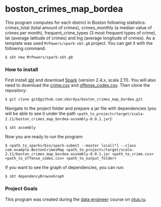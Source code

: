 # boston_crimes_map_bordea

This program computes for each district in Boston following statistics: 
crimes_total (total amount of crimes), crimes_monthly (a median value of 
crimes per month), frequent_crime_types (3 most frequent types of crime), 
lat (average latitude of crimes) and lng (average longitude of crimes). 
As a template was used `MrPowers/spark-sbt.g8` project. You can get it with 
the following command:
```console
$ sbt new MrPowers/spark-sbt.g8
```

### How to install

First install [sbt](https://www.scala-sbt.org/download.html) and download 
[Spark](https://spark.apache.org/downloads.html) (version 2.4.x, scala 2.11). 
You will also need to download the 
[crime.csv](https://www.kaggle.com/AnalyzeBoston/crimes-in-boston/data#crime.csv) 
and [offense_codes.csv](https://www.kaggle.com/AnalyzeBoston/crimes-in-boston/data#offense_codes.csv).
Then clone the repository:
```console
$ git clone git@github.com:sbordya/boston_crimes_map_bordea.git
```
Navigate to the project folder and prepare a jar file with dependencies
(you will be able to see it under the path 
`<path_to_project>/target/scala-2.11/boston_crimes_map_bordea-assembly-0.0.1.jar`):
```console
$ sbt assembly
```
Now you are ready to run the program:
```console
$ <path_to_spark>/bin/spark-submit --master local[*] --class com.example.BostonCrimesMap <path_to_project>/target/scala-2.11/boston_crimes_map_bordea-assembly-0.0.1.jar <path_to_crime.csv> <path_to_offense_codes.csv> <path_to_output_folder>
```

If you want to see the graph of dependencies, you can run:
```console
$ sbt dependencyBrowseGraph
```
### Project Goals

This program was created during the 
[data engineer](https://otus.ru/lessons/data-engineer/?int_source=courses_catalog&int_term=data-science) 
course on [otus.ru](https://otus.ru/). 
